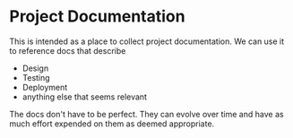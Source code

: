 # Project Documentation

This is intended as a place to collect project documentation. We can use it to reference docs that describe
- Design
- Testing
- Deployment
- anything else that seems relevant

The docs don't have to be perfect. They can evolve over time and have as much effort expended on them as deemed appropriate. 